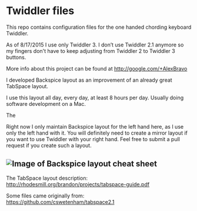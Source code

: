 Twiddler files
==============================

This repo contains configuration files for the one handed chording keyboard Twiddler.

As of 8/17/2015 I use only Twiddler 3. 
I don’t use Twiddler 2.1 anymore so my fingers don't have to keep adjusting from Twiddler 2 to Twiddler 3 buttons.

More info about this project can be found at http://google.com/+AlexBravo

I developed Backspice layout as an improvement of an already great TabSpace layout.

I use this layout all day, every day, at least 8 hours per day. 
Usually doing software development on a Mac.

The

Right now I only maintain Backspice layout for the left hand here, as I use only the left hand with it. 
You will definitely need to create a mirror layout if you want to use Twiddler with your right hand.
Feel free to submit a pull request if you create such a layout.

![Image of Backspice layout cheat sheet](https://github.com/AlexBravo/Twiddler/blob/master/Backspice/Cheat%20sheet%20explanation.png)
-------------------


The TabSpace layout description: http://rhodesmill.org/brandon/projects/tabspace-guide.pdf

Some files came originally from: https://github.com/cswetenham/tabspace2.1
